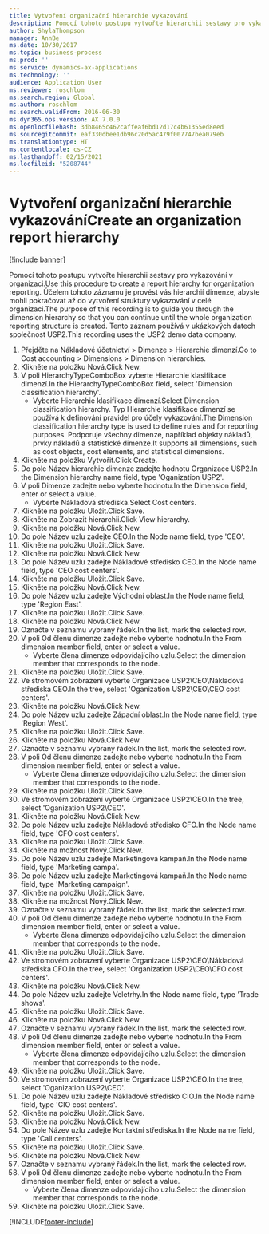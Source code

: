 ```yaml
---
title: Vytvoření organizační hierarchie vykazování
description: Pomocí tohoto postupu vytvořte hierarchii sestavy pro vykazování v organizaci.
author: ShylaThompson
manager: AnnBe
ms.date: 10/30/2017
ms.topic: business-process
ms.prod: ''
ms.service: dynamics-ax-applications
ms.technology: ''
audience: Application User
ms.reviewer: roschlom
ms.search.region: Global
ms.author: roschlom
ms.search.validFrom: 2016-06-30
ms.dyn365.ops.version: AX 7.0.0
ms.openlocfilehash: 3db8465c462caffeaf6bd12d17c4b61355ed8eed
ms.sourcegitcommit: eaf330dbee1db96c20d5ac479f007747bea079eb
ms.translationtype: HT
ms.contentlocale: cs-CZ
ms.lasthandoff: 02/15/2021
ms.locfileid: "5208744"
---
```

# <a name="create-an-organization-report-hierarchy"></a><span data-ttu-id="a28d2-103">Vytvoření organizační hierarchie vykazování</span><span class="sxs-lookup"><span data-stu-id="a28d2-103">Create an organization report hierarchy</span></span>

[!include [banner](../../includes/banner.md)]

<span data-ttu-id="a28d2-104">Pomocí tohoto postupu vytvořte hierarchii sestavy pro vykazování v organizaci.</span><span class="sxs-lookup"><span data-stu-id="a28d2-104">Use this procedure to create a report hierarchy for organization reporting.</span></span> <span data-ttu-id="a28d2-105">Účelem tohoto záznamu je provést vás hierarchií dimenze, abyste mohli pokračovat až do vytvoření struktury vykazování v celé organizaci.</span><span class="sxs-lookup"><span data-stu-id="a28d2-105">The purpose of this recording is to guide you through the dimension hierarchy so that you can continue until the whole organization reporting structure is created.</span></span> <span data-ttu-id="a28d2-106">Tento záznam používá v ukázkových datech společnost USP2.</span><span class="sxs-lookup"><span data-stu-id="a28d2-106">This recording uses the USP2 demo data company.</span></span>

1. <span data-ttu-id="a28d2-107">Přejděte na Nákladové účetnictví > Dimenze > Hierarchie dimenzí.</span><span class="sxs-lookup"><span data-stu-id="a28d2-107">Go to Cost accounting > Dimensions > Dimension hierarchies.</span></span>
2. <span data-ttu-id="a28d2-108">Klikněte na položku Nová.</span><span class="sxs-lookup"><span data-stu-id="a28d2-108">Click New.</span></span>
3. <span data-ttu-id="a28d2-109">V poli HierarchyTypeComboBox vyberte Hierarchie klasifikace dimenzí.</span><span class="sxs-lookup"><span data-stu-id="a28d2-109">In the HierarchyTypeComboBox field, select 'Dimension classification hierarchy'.</span></span>
    * <span data-ttu-id="a28d2-110">Vyberte Hierarchie klasifikace dimenzí.</span><span class="sxs-lookup"><span data-stu-id="a28d2-110">Select Dimension classification hierarchy.</span></span> <span data-ttu-id="a28d2-111">Typ Hierarchie klasifikace dimenzí se používá k definování pravidel pro účely vykazování.</span><span class="sxs-lookup"><span data-stu-id="a28d2-111">The Dimension classification hierarchy type is used to define rules and for reporting purposes.</span></span> <span data-ttu-id="a28d2-112">Podporuje všechny dimenze, například objekty nákladů, prvky nákladů a statistické dimenze.</span><span class="sxs-lookup"><span data-stu-id="a28d2-112">It supports all dimensions, such as cost objects, cost elements, and statistical dimensions.</span></span>  
4. <span data-ttu-id="a28d2-113">Klikněte na položku Vytvořit.</span><span class="sxs-lookup"><span data-stu-id="a28d2-113">Click Create.</span></span>
5. <span data-ttu-id="a28d2-114">Do pole Název hierarchie dimenze zadejte hodnotu Organizace USP2.</span><span class="sxs-lookup"><span data-stu-id="a28d2-114">In the Dimension hierarchy name field, type 'Oganization USP2'.</span></span>
6. <span data-ttu-id="a28d2-115">V poli Dimenze zadejte nebo vyberte hodnotu.</span><span class="sxs-lookup"><span data-stu-id="a28d2-115">In the Dimension field, enter or select a value.</span></span>
    * <span data-ttu-id="a28d2-116">Vyberte Nákladová střediska.</span><span class="sxs-lookup"><span data-stu-id="a28d2-116">Select Cost centers.</span></span>  
7. <span data-ttu-id="a28d2-117">Klikněte na položku Uložit.</span><span class="sxs-lookup"><span data-stu-id="a28d2-117">Click Save.</span></span>
8. <span data-ttu-id="a28d2-118">Klikněte na Zobrazit hierarchii.</span><span class="sxs-lookup"><span data-stu-id="a28d2-118">Click View hierarchy.</span></span>
9. <span data-ttu-id="a28d2-119">Klikněte na položku Nová.</span><span class="sxs-lookup"><span data-stu-id="a28d2-119">Click New.</span></span>
10. <span data-ttu-id="a28d2-120">Do pole Název uzlu zadejte CEO.</span><span class="sxs-lookup"><span data-stu-id="a28d2-120">In the Node name field, type 'CEO'.</span></span>
11. <span data-ttu-id="a28d2-121">Klikněte na položku Uložit.</span><span class="sxs-lookup"><span data-stu-id="a28d2-121">Click Save.</span></span>
12. <span data-ttu-id="a28d2-122">Klikněte na položku Nová.</span><span class="sxs-lookup"><span data-stu-id="a28d2-122">Click New.</span></span>
13. <span data-ttu-id="a28d2-123">Do pole Název uzlu zadejte Nákladové středisko CEO.</span><span class="sxs-lookup"><span data-stu-id="a28d2-123">In the Node name field, type 'CEO cost centers'.</span></span>
14. <span data-ttu-id="a28d2-124">Klikněte na položku Uložit.</span><span class="sxs-lookup"><span data-stu-id="a28d2-124">Click Save.</span></span>
15. <span data-ttu-id="a28d2-125">Klikněte na položku Nová.</span><span class="sxs-lookup"><span data-stu-id="a28d2-125">Click New.</span></span>
16. <span data-ttu-id="a28d2-126">Do pole Název uzlu zadejte Východní oblast.</span><span class="sxs-lookup"><span data-stu-id="a28d2-126">In the Node name field, type 'Region East'.</span></span>
17. <span data-ttu-id="a28d2-127">Klikněte na položku Uložit.</span><span class="sxs-lookup"><span data-stu-id="a28d2-127">Click Save.</span></span>
18. <span data-ttu-id="a28d2-128">Klikněte na položku Nová.</span><span class="sxs-lookup"><span data-stu-id="a28d2-128">Click New.</span></span>
19. <span data-ttu-id="a28d2-129">Označte v seznamu vybraný řádek.</span><span class="sxs-lookup"><span data-stu-id="a28d2-129">In the list, mark the selected row.</span></span>
20. <span data-ttu-id="a28d2-130">V poli Od členu dimenze zadejte nebo vyberte hodnotu.</span><span class="sxs-lookup"><span data-stu-id="a28d2-130">In the From dimension member field, enter or select a value.</span></span>
    * <span data-ttu-id="a28d2-131">Vyberte člena dimenze odpovídajícího uzlu.</span><span class="sxs-lookup"><span data-stu-id="a28d2-131">Select the dimension member that corresponds to the node.</span></span>  
21. <span data-ttu-id="a28d2-132">Klikněte na položku Uložit.</span><span class="sxs-lookup"><span data-stu-id="a28d2-132">Click Save.</span></span>
22. <span data-ttu-id="a28d2-133">Ve stromovém zobrazení vyberte Organizace USP2\CEO\Nákladová střediska CEO.</span><span class="sxs-lookup"><span data-stu-id="a28d2-133">In the tree, select 'Oganization USP2\CEO\CEO cost centers'.</span></span>
23. <span data-ttu-id="a28d2-134">Klikněte na položku Nová.</span><span class="sxs-lookup"><span data-stu-id="a28d2-134">Click New.</span></span>
24. <span data-ttu-id="a28d2-135">Do pole Název uzlu zadejte Západní oblast.</span><span class="sxs-lookup"><span data-stu-id="a28d2-135">In the Node name field, type 'Region West'.</span></span>
25. <span data-ttu-id="a28d2-136">Klikněte na položku Uložit.</span><span class="sxs-lookup"><span data-stu-id="a28d2-136">Click Save.</span></span>
26. <span data-ttu-id="a28d2-137">Klikněte na položku Nová.</span><span class="sxs-lookup"><span data-stu-id="a28d2-137">Click New.</span></span>
27. <span data-ttu-id="a28d2-138">Označte v seznamu vybraný řádek.</span><span class="sxs-lookup"><span data-stu-id="a28d2-138">In the list, mark the selected row.</span></span>
28. <span data-ttu-id="a28d2-139">V poli Od členu dimenze zadejte nebo vyberte hodnotu.</span><span class="sxs-lookup"><span data-stu-id="a28d2-139">In the From dimension member field, enter or select a value.</span></span>
    * <span data-ttu-id="a28d2-140">Vyberte člena dimenze odpovídajícího uzlu.</span><span class="sxs-lookup"><span data-stu-id="a28d2-140">Select the dimension member that corresponds to the node.</span></span>  
29. <span data-ttu-id="a28d2-141">Klikněte na položku Uložit.</span><span class="sxs-lookup"><span data-stu-id="a28d2-141">Click Save.</span></span>
30. <span data-ttu-id="a28d2-142">Ve stromovém zobrazení vyberte Organizace USP2\CEO.</span><span class="sxs-lookup"><span data-stu-id="a28d2-142">In the tree, select 'Oganization USP2\CEO'.</span></span>
31. <span data-ttu-id="a28d2-143">Klikněte na položku Nová.</span><span class="sxs-lookup"><span data-stu-id="a28d2-143">Click New.</span></span>
32. <span data-ttu-id="a28d2-144">Do pole Název uzlu zadejte Nákladové středisko CFO.</span><span class="sxs-lookup"><span data-stu-id="a28d2-144">In the Node name field, type 'CFO cost centers'.</span></span>
33. <span data-ttu-id="a28d2-145">Klikněte na položku Uložit.</span><span class="sxs-lookup"><span data-stu-id="a28d2-145">Click Save.</span></span>
34. <span data-ttu-id="a28d2-146">Klikněte na možnost Nový.</span><span class="sxs-lookup"><span data-stu-id="a28d2-146">Click New.</span></span>
35. <span data-ttu-id="a28d2-147">Do pole Název uzlu zadejte Marketingová kampaň.</span><span class="sxs-lookup"><span data-stu-id="a28d2-147">In the Node name field, type 'Marketing campa'.</span></span>
36. <span data-ttu-id="a28d2-148">Do pole Název uzlu zadejte Marketingová kampaň.</span><span class="sxs-lookup"><span data-stu-id="a28d2-148">In the Node name field, type 'Marketing campaign'.</span></span>
37. <span data-ttu-id="a28d2-149">Klikněte na položku Uložit.</span><span class="sxs-lookup"><span data-stu-id="a28d2-149">Click Save.</span></span>
38. <span data-ttu-id="a28d2-150">Klikněte na možnost Nový.</span><span class="sxs-lookup"><span data-stu-id="a28d2-150">Click New.</span></span>
39. <span data-ttu-id="a28d2-151">Označte v seznamu vybraný řádek.</span><span class="sxs-lookup"><span data-stu-id="a28d2-151">In the list, mark the selected row.</span></span>
40. <span data-ttu-id="a28d2-152">V poli Od členu dimenze zadejte nebo vyberte hodnotu.</span><span class="sxs-lookup"><span data-stu-id="a28d2-152">In the From dimension member field, enter or select a value.</span></span>
    * <span data-ttu-id="a28d2-153">Vyberte člena dimenze odpovídajícího uzlu.</span><span class="sxs-lookup"><span data-stu-id="a28d2-153">Select the dimension member that corresponds to the node.</span></span>  
41. <span data-ttu-id="a28d2-154">Klikněte na položku Uložit.</span><span class="sxs-lookup"><span data-stu-id="a28d2-154">Click Save.</span></span>
42. <span data-ttu-id="a28d2-155">Ve stromovém zobrazení vyberte Organizace USP2\CEO\Nákladová střediska CFO.</span><span class="sxs-lookup"><span data-stu-id="a28d2-155">In the tree, select 'Organization USP2\CEO\CFO cost centers'.</span></span>
43. <span data-ttu-id="a28d2-156">Klikněte na položku Nová.</span><span class="sxs-lookup"><span data-stu-id="a28d2-156">Click New.</span></span>
44. <span data-ttu-id="a28d2-157">Do pole Název uzlu zadejte Veletrhy.</span><span class="sxs-lookup"><span data-stu-id="a28d2-157">In the Node name field, type 'Trade shows'.</span></span>
45. <span data-ttu-id="a28d2-158">Klikněte na položku Uložit.</span><span class="sxs-lookup"><span data-stu-id="a28d2-158">Click Save.</span></span>
46. <span data-ttu-id="a28d2-159">Klikněte na položku Nová.</span><span class="sxs-lookup"><span data-stu-id="a28d2-159">Click New.</span></span>
47. <span data-ttu-id="a28d2-160">Označte v seznamu vybraný řádek.</span><span class="sxs-lookup"><span data-stu-id="a28d2-160">In the list, mark the selected row.</span></span>
48. <span data-ttu-id="a28d2-161">V poli Od členu dimenze zadejte nebo vyberte hodnotu.</span><span class="sxs-lookup"><span data-stu-id="a28d2-161">In the From dimension member field, enter or select a value.</span></span>
    * <span data-ttu-id="a28d2-162">Vyberte člena dimenze odpovídajícího uzlu.</span><span class="sxs-lookup"><span data-stu-id="a28d2-162">Select the dimension member that corresponds to the node.</span></span>  
49. <span data-ttu-id="a28d2-163">Klikněte na položku Uložit.</span><span class="sxs-lookup"><span data-stu-id="a28d2-163">Click Save.</span></span>
50. <span data-ttu-id="a28d2-164">Ve stromovém zobrazení vyberte Organizace USP2\CEO.</span><span class="sxs-lookup"><span data-stu-id="a28d2-164">In the tree, select 'Oganization USP2\CEO'.</span></span>
51. <span data-ttu-id="a28d2-165">Do pole Název uzlu zadejte Nákladové středisko CIO.</span><span class="sxs-lookup"><span data-stu-id="a28d2-165">In the Node name field, type 'CIO cost centers'.</span></span>
52. <span data-ttu-id="a28d2-166">Klikněte na položku Uložit.</span><span class="sxs-lookup"><span data-stu-id="a28d2-166">Click Save.</span></span>
53. <span data-ttu-id="a28d2-167">Klikněte na položku Nová.</span><span class="sxs-lookup"><span data-stu-id="a28d2-167">Click New.</span></span>
54. <span data-ttu-id="a28d2-168">Do pole Název uzlu zadejte Kontaktní střediska.</span><span class="sxs-lookup"><span data-stu-id="a28d2-168">In the Node name field, type 'Call centers'.</span></span>
55. <span data-ttu-id="a28d2-169">Klikněte na položku Uložit.</span><span class="sxs-lookup"><span data-stu-id="a28d2-169">Click Save.</span></span>
56. <span data-ttu-id="a28d2-170">Klikněte na položku Nová.</span><span class="sxs-lookup"><span data-stu-id="a28d2-170">Click New.</span></span>
57. <span data-ttu-id="a28d2-171">Označte v seznamu vybraný řádek.</span><span class="sxs-lookup"><span data-stu-id="a28d2-171">In the list, mark the selected row.</span></span>
58. <span data-ttu-id="a28d2-172">V poli Od členu dimenze zadejte nebo vyberte hodnotu.</span><span class="sxs-lookup"><span data-stu-id="a28d2-172">In the From dimension member field, enter or select a value.</span></span>
    * <span data-ttu-id="a28d2-173">Vyberte člena dimenze odpovídajícího uzlu.</span><span class="sxs-lookup"><span data-stu-id="a28d2-173">Select the dimension member that corresponds to the node.</span></span>  
59. <span data-ttu-id="a28d2-174">Klikněte na položku Uložit.</span><span class="sxs-lookup"><span data-stu-id="a28d2-174">Click Save.</span></span>



[!INCLUDE[footer-include](../../../includes/footer-banner.md)]